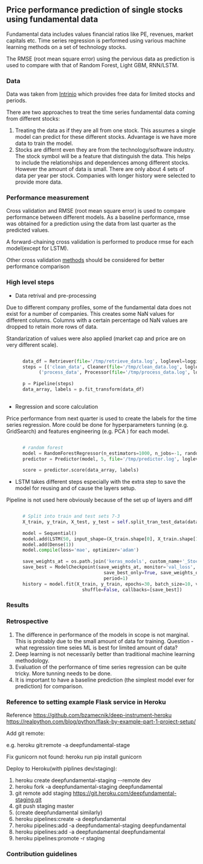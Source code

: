 ## Price performance prediction of single stocks using fundamental data ##

Fundamental data includes values financial ratios like PE, revenues, market capitals etc.
Time series regression is performed using various machine learning methods on a set of technology stocks.

The RMSE (root mean square error) using the pervious data as prediction is used to compare with that of Random Forest, Light GBM, RNN/LSTM.

### Data ###
Data was taken from [Intrinio](https://intrinio.com/) which provides free data for limited stocks and periods. 

There are two approaches to treat the time series fundamental data coming from different stocks:

1. Treating the data as if they are all from one stock. 
   This assumes a single model can predict for these different stocks. Advantage is we have more data to train the model.
2. Stocks are differnt even they are from the technology/software industry.
   The stock symbol will be a feature that distinguish the data.
   This helps to include the relationships and dependences among different stocks. However the amount of data is small.
   There are only about 4 sets of data per year per stock. Companies with longer history were selected to provide more data.
   
### Performance measurement ###
Cross validation and RMSE (root mean square error) is used to compare performance between different models.
As a baseline performance, rmse was obtained for a prediction using the data from last quarter as the predicted values.

A forward-chaining cross validation is performed to produce rmse for each model(except for LSTM).

Other cross validation [methods](https://towardsdatascience.com/time-series-nested-cross-validation-76adba623eb9) should be considered for better performance comparison 

### High level steps ###

* Data retrival and pre-processing

Due to different company profiles, some of the fundamental data does not exist for a number of companies.
This creates some NaN values for different columns. Columns with a certain percentage od NaN values are dropped to retain more rows of data.

Standarization of values were also applied (market cap and price are on very different scale).

```python

      data_df = Retriever(file='/tmp/retrieve_data.log', loglevel=logging.DEBUG).getData()
      steps = [('clean_data', Cleaner(file='/tmp/clean_data.log', loglevel=logging.DEBUG)),
            ('process_data', Processor(file='/tmp/process_data.log', loglevel=logging.DEBUG))]
   
      p = Pipeline(steps)
      data_array, labels = p.fit_transform(data_df)
           
```

* Regression and score calculation

Price performance from next quarter is used to create the labels for the time series regression. 
More could be done for hyperparameters tunning (e.g. GridSearch) and features engineering (e.g. PCA ) for each model.

``` python

      # random forest
      model = RandomForestRegressor(n_estimators=1000, n_jobs=-1, random_state=0)
      predictor = Predictor(model, 5, file='/tmp/predictor.log', loglevel=logging.DEBUG)
   
      score = predictor.score(data_array, labels)
```

* LSTM takes different steps especially with the extra step to save the model for reusing and of cause the layers setup. 

Pipeline is not used here obviously because of the set up of layers and diff

``` python

      # Split into train and test sets 7-3
      X_train, y_train, X_test, y_test = self.split_tran_test_data(data_value_arrays, labels)
        
      model = Sequential()
      model.add(LSTM(50, input_shape=(X_train.shape[0], X_train.shape[1])))
      model.add(Dense(1))
      model.compile(loss='mae', optimizer='adam')
      
      save_weights_at = os.path.join('keras_models', custom_name+'_Stock_Fundamental_RNN_weights.hdf5')
      save_best = ModelCheckpoint(save_weights_at, monitor='val_loss', verbose=0,
                                    save_best_only=True, save_weights_only=False, mode='min',
                                    period=1)
      history = model.fit(X_train, y_train, epochs=30, batch_size=10, validation_data=(X_test, y_test), verbose=2,
                            shuffle=False, callbacks=[save_best])
```

### Results ###


### Retrospective ###

1. The difference in performance of the models in scope is not marginal. This is probably due to the small amount
   of data for training. Question - what regression time seies ML is best for limited amount of data?
2. Deep learning is not necessarily better than traditional machine learning methodology.
3. Evaluation of the performance of time series regression can be quite tricky. More tunning needs to be done.
4. It is important to have a baseline prediction (the simplest model ever for prediction) for comparison.



### Reference to setting example Flask service in Heroku ###

Reference 
https://github.com/bzamecnik/deep-instrument-heroku
https://realpython.com/blog/python/flask-by-example-part-1-project-setup/

Add git remote:

e.g. heroku git:remote -a deepfundamental-stage

Fix gunicorn not found:
heroku run pip install gunicorn

Deploy to Heroku(with piplines dev/staging):
1. heroku create deepfundamental-staging --remote dev
2. heroku fork -a deepfundamental-staging deepfundamental
3. git remote add staging https://git.heroku.com/deepfundamental-staging.git
4. git push staging master
5. (create deepfundamental similarly)
6. heroku pipelines:create -a deepfundamental
7. heroku pipelines:add -a deepfundamental-staging deepfundamental
8. heroku pipelines:add -a deepfundamental deepfundamental
9. heroku pipelines:promote -r staging

### Contribution guidelines ###


